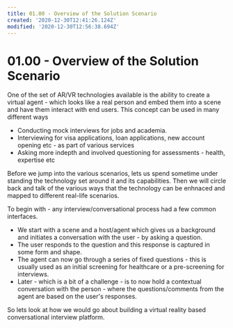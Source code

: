 ```yaml
---
title: 01.00 - Overview of the Solution Scenario
created: '2020-12-30T12:41:26.124Z'
modified: '2020-12-30T12:56:38.694Z'
---
```


# 01.00 - Overview of the Solution Scenario

One of the set of AR/VR technologies available is the ability to create a virtual agent - which looks like a real person and embed them into a scene and have them interact with end users. This concept can be used in many different ways

* Conducting mock interviews for jobs and academia.
* Interviewing for visa applications, loan applications, new account opening etc - as part of various services
* Asking more indepth and involved questioning for assessments - health, expertise etc

Before we jump into the various scenarios, lets us spend sometime under standing the technology set around it and its capabilities. Then we will circle back and talk of the various ways that the technology can be enhnaced and mapped to different real-life scenarios.

To begin with - any interview/conversational process had a few common interfaces.
* We start with a scene and a host/agent which gives us a background and initiates a conversation with the user - by asking a question.
* The user responds to the question and this response is captured in some form and shape.
* The agent can now go through a series of fixed questions - this is usually used as an initial screening for healthcare or a pre-screening for interviews.
* Later - which is a bit of a challenge - is to now hold a contextual conversation with the person - where the questions/comments from the agent are based on the user's responses.

So lets look at how we would go about building a virtual reality based conversational interview platform.
